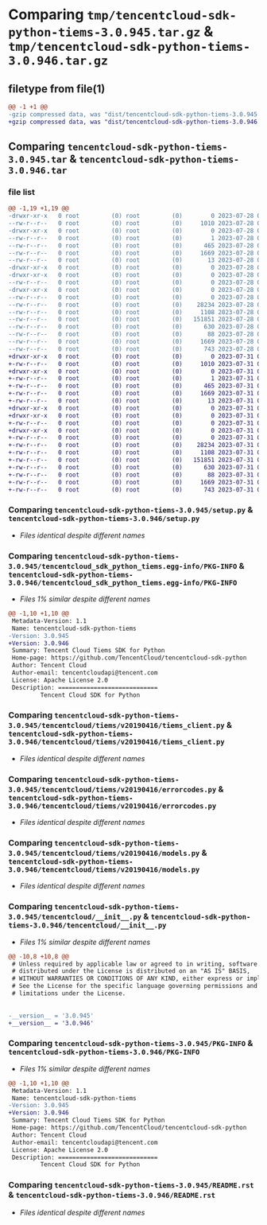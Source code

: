 # Comparing `tmp/tencentcloud-sdk-python-tiems-3.0.945.tar.gz` & `tmp/tencentcloud-sdk-python-tiems-3.0.946.tar.gz`

## filetype from file(1)

```diff
@@ -1 +1 @@
-gzip compressed data, was "dist/tencentcloud-sdk-python-tiems-3.0.945.tar", last modified: Fri Jul 28 00:37:36 2023, max compression
+gzip compressed data, was "dist/tencentcloud-sdk-python-tiems-3.0.946.tar", last modified: Mon Jul 31 00:37:55 2023, max compression
```

## Comparing `tencentcloud-sdk-python-tiems-3.0.945.tar` & `tencentcloud-sdk-python-tiems-3.0.946.tar`

### file list

```diff
@@ -1,19 +1,19 @@
-drwxr-xr-x   0 root         (0) root         (0)        0 2023-07-28 00:37:36.000000 tencentcloud-sdk-python-tiems-3.0.945/
--rw-r--r--   0 root         (0) root         (0)     1010 2023-07-28 00:37:36.000000 tencentcloud-sdk-python-tiems-3.0.945/setup.py
-drwxr-xr-x   0 root         (0) root         (0)        0 2023-07-28 00:37:36.000000 tencentcloud-sdk-python-tiems-3.0.945/tencentcloud_sdk_python_tiems.egg-info/
--rw-r--r--   0 root         (0) root         (0)        1 2023-07-28 00:37:36.000000 tencentcloud-sdk-python-tiems-3.0.945/tencentcloud_sdk_python_tiems.egg-info/dependency_links.txt
--rw-r--r--   0 root         (0) root         (0)      465 2023-07-28 00:37:36.000000 tencentcloud-sdk-python-tiems-3.0.945/tencentcloud_sdk_python_tiems.egg-info/SOURCES.txt
--rw-r--r--   0 root         (0) root         (0)     1669 2023-07-28 00:37:36.000000 tencentcloud-sdk-python-tiems-3.0.945/tencentcloud_sdk_python_tiems.egg-info/PKG-INFO
--rw-r--r--   0 root         (0) root         (0)       13 2023-07-28 00:37:36.000000 tencentcloud-sdk-python-tiems-3.0.945/tencentcloud_sdk_python_tiems.egg-info/top_level.txt
-drwxr-xr-x   0 root         (0) root         (0)        0 2023-07-28 00:37:36.000000 tencentcloud-sdk-python-tiems-3.0.945/tencentcloud/
-drwxr-xr-x   0 root         (0) root         (0)        0 2023-07-28 00:37:36.000000 tencentcloud-sdk-python-tiems-3.0.945/tencentcloud/tiems/
--rw-r--r--   0 root         (0) root         (0)        0 2023-07-28 00:37:36.000000 tencentcloud-sdk-python-tiems-3.0.945/tencentcloud/tiems/__init__.py
-drwxr-xr-x   0 root         (0) root         (0)        0 2023-07-28 00:37:36.000000 tencentcloud-sdk-python-tiems-3.0.945/tencentcloud/tiems/v20190416/
--rw-r--r--   0 root         (0) root         (0)        0 2023-07-28 00:37:36.000000 tencentcloud-sdk-python-tiems-3.0.945/tencentcloud/tiems/v20190416/__init__.py
--rw-r--r--   0 root         (0) root         (0)    28234 2023-07-28 00:37:36.000000 tencentcloud-sdk-python-tiems-3.0.945/tencentcloud/tiems/v20190416/tiems_client.py
--rw-r--r--   0 root         (0) root         (0)     1108 2023-07-28 00:37:36.000000 tencentcloud-sdk-python-tiems-3.0.945/tencentcloud/tiems/v20190416/errorcodes.py
--rw-r--r--   0 root         (0) root         (0)   151851 2023-07-28 00:37:36.000000 tencentcloud-sdk-python-tiems-3.0.945/tencentcloud/tiems/v20190416/models.py
--rw-r--r--   0 root         (0) root         (0)      630 2023-07-28 00:37:36.000000 tencentcloud-sdk-python-tiems-3.0.945/tencentcloud/__init__.py
--rw-r--r--   0 root         (0) root         (0)       88 2023-07-28 00:37:36.000000 tencentcloud-sdk-python-tiems-3.0.945/setup.cfg
--rw-r--r--   0 root         (0) root         (0)     1669 2023-07-28 00:37:36.000000 tencentcloud-sdk-python-tiems-3.0.945/PKG-INFO
--rw-r--r--   0 root         (0) root         (0)      743 2023-07-28 00:37:36.000000 tencentcloud-sdk-python-tiems-3.0.945/README.rst
+drwxr-xr-x   0 root         (0) root         (0)        0 2023-07-31 00:37:55.000000 tencentcloud-sdk-python-tiems-3.0.946/
+-rw-r--r--   0 root         (0) root         (0)     1010 2023-07-31 00:37:55.000000 tencentcloud-sdk-python-tiems-3.0.946/setup.py
+drwxr-xr-x   0 root         (0) root         (0)        0 2023-07-31 00:37:55.000000 tencentcloud-sdk-python-tiems-3.0.946/tencentcloud_sdk_python_tiems.egg-info/
+-rw-r--r--   0 root         (0) root         (0)        1 2023-07-31 00:37:55.000000 tencentcloud-sdk-python-tiems-3.0.946/tencentcloud_sdk_python_tiems.egg-info/dependency_links.txt
+-rw-r--r--   0 root         (0) root         (0)      465 2023-07-31 00:37:55.000000 tencentcloud-sdk-python-tiems-3.0.946/tencentcloud_sdk_python_tiems.egg-info/SOURCES.txt
+-rw-r--r--   0 root         (0) root         (0)     1669 2023-07-31 00:37:55.000000 tencentcloud-sdk-python-tiems-3.0.946/tencentcloud_sdk_python_tiems.egg-info/PKG-INFO
+-rw-r--r--   0 root         (0) root         (0)       13 2023-07-31 00:37:55.000000 tencentcloud-sdk-python-tiems-3.0.946/tencentcloud_sdk_python_tiems.egg-info/top_level.txt
+drwxr-xr-x   0 root         (0) root         (0)        0 2023-07-31 00:37:55.000000 tencentcloud-sdk-python-tiems-3.0.946/tencentcloud/
+drwxr-xr-x   0 root         (0) root         (0)        0 2023-07-31 00:37:55.000000 tencentcloud-sdk-python-tiems-3.0.946/tencentcloud/tiems/
+-rw-r--r--   0 root         (0) root         (0)        0 2023-07-31 00:37:55.000000 tencentcloud-sdk-python-tiems-3.0.946/tencentcloud/tiems/__init__.py
+drwxr-xr-x   0 root         (0) root         (0)        0 2023-07-31 00:37:55.000000 tencentcloud-sdk-python-tiems-3.0.946/tencentcloud/tiems/v20190416/
+-rw-r--r--   0 root         (0) root         (0)        0 2023-07-31 00:37:55.000000 tencentcloud-sdk-python-tiems-3.0.946/tencentcloud/tiems/v20190416/__init__.py
+-rw-r--r--   0 root         (0) root         (0)    28234 2023-07-31 00:37:55.000000 tencentcloud-sdk-python-tiems-3.0.946/tencentcloud/tiems/v20190416/tiems_client.py
+-rw-r--r--   0 root         (0) root         (0)     1108 2023-07-31 00:37:55.000000 tencentcloud-sdk-python-tiems-3.0.946/tencentcloud/tiems/v20190416/errorcodes.py
+-rw-r--r--   0 root         (0) root         (0)   151851 2023-07-31 00:37:55.000000 tencentcloud-sdk-python-tiems-3.0.946/tencentcloud/tiems/v20190416/models.py
+-rw-r--r--   0 root         (0) root         (0)      630 2023-07-31 00:37:55.000000 tencentcloud-sdk-python-tiems-3.0.946/tencentcloud/__init__.py
+-rw-r--r--   0 root         (0) root         (0)       88 2023-07-31 00:37:55.000000 tencentcloud-sdk-python-tiems-3.0.946/setup.cfg
+-rw-r--r--   0 root         (0) root         (0)     1669 2023-07-31 00:37:55.000000 tencentcloud-sdk-python-tiems-3.0.946/PKG-INFO
+-rw-r--r--   0 root         (0) root         (0)      743 2023-07-31 00:37:55.000000 tencentcloud-sdk-python-tiems-3.0.946/README.rst
```

### Comparing `tencentcloud-sdk-python-tiems-3.0.945/setup.py` & `tencentcloud-sdk-python-tiems-3.0.946/setup.py`

 * *Files identical despite different names*

### Comparing `tencentcloud-sdk-python-tiems-3.0.945/tencentcloud_sdk_python_tiems.egg-info/PKG-INFO` & `tencentcloud-sdk-python-tiems-3.0.946/tencentcloud_sdk_python_tiems.egg-info/PKG-INFO`

 * *Files 1% similar despite different names*

```diff
@@ -1,10 +1,10 @@
 Metadata-Version: 1.1
 Name: tencentcloud-sdk-python-tiems
-Version: 3.0.945
+Version: 3.0.946
 Summary: Tencent Cloud Tiems SDK for Python
 Home-page: https://github.com/TencentCloud/tencentcloud-sdk-python
 Author: Tencent Cloud
 Author-email: tencentcloudapi@tencent.com
 License: Apache License 2.0
 Description: ============================
         Tencent Cloud SDK for Python
```

### Comparing `tencentcloud-sdk-python-tiems-3.0.945/tencentcloud/tiems/v20190416/tiems_client.py` & `tencentcloud-sdk-python-tiems-3.0.946/tencentcloud/tiems/v20190416/tiems_client.py`

 * *Files identical despite different names*

### Comparing `tencentcloud-sdk-python-tiems-3.0.945/tencentcloud/tiems/v20190416/errorcodes.py` & `tencentcloud-sdk-python-tiems-3.0.946/tencentcloud/tiems/v20190416/errorcodes.py`

 * *Files identical despite different names*

### Comparing `tencentcloud-sdk-python-tiems-3.0.945/tencentcloud/tiems/v20190416/models.py` & `tencentcloud-sdk-python-tiems-3.0.946/tencentcloud/tiems/v20190416/models.py`

 * *Files identical despite different names*

### Comparing `tencentcloud-sdk-python-tiems-3.0.945/tencentcloud/__init__.py` & `tencentcloud-sdk-python-tiems-3.0.946/tencentcloud/__init__.py`

 * *Files 1% similar despite different names*

```diff
@@ -10,8 +10,8 @@
 # Unless required by applicable law or agreed to in writing, software
 # distributed under the License is distributed on an "AS IS" BASIS,
 # WITHOUT WARRANTIES OR CONDITIONS OF ANY KIND, either express or implied.
 # See the License for the specific language governing permissions and
 # limitations under the License.
 
 
-__version__ = '3.0.945'
+__version__ = '3.0.946'
```

### Comparing `tencentcloud-sdk-python-tiems-3.0.945/PKG-INFO` & `tencentcloud-sdk-python-tiems-3.0.946/PKG-INFO`

 * *Files 1% similar despite different names*

```diff
@@ -1,10 +1,10 @@
 Metadata-Version: 1.1
 Name: tencentcloud-sdk-python-tiems
-Version: 3.0.945
+Version: 3.0.946
 Summary: Tencent Cloud Tiems SDK for Python
 Home-page: https://github.com/TencentCloud/tencentcloud-sdk-python
 Author: Tencent Cloud
 Author-email: tencentcloudapi@tencent.com
 License: Apache License 2.0
 Description: ============================
         Tencent Cloud SDK for Python
```

### Comparing `tencentcloud-sdk-python-tiems-3.0.945/README.rst` & `tencentcloud-sdk-python-tiems-3.0.946/README.rst`

 * *Files identical despite different names*

